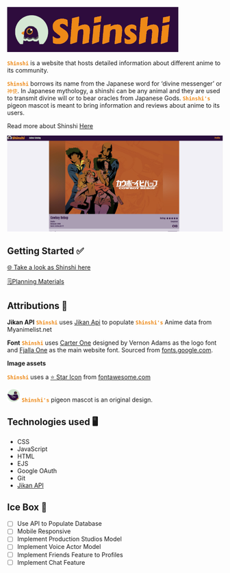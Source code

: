 
<img src="./public/images/ShinshiLogo.png" alt="Shinshi Logo" width="400"/>

<code style="color:#EE8917">**Shinshi**</code> is a website that hosts detailed information about different anime to its community.

<code style="color:#EE8917">**Shinshi**</code> borrows its name from the Japanese word for ‘divine messenger’ or <code style="color:#EE8917">神使</code>. In Japanese mythology, a shinshi can be any animal and they are used to transmit divine will or to bear oracles from Japanese Gods. <code style="color:#EE8917">**Shinshi's**</code> pigeon mascot is meant to bring information and reviews about anime to its users. 

Read more about Shinshi [Here](https://en.wikipedia.org/wiki/Shinshi)

![Shinshi Show view](./public/images/ShowView.png)

## Getting Started ✅
[🌐 Take a look as Shinshi here](https://shinshi.fly.dev/) 

[🗒️Planning Materials ](https://trello.com/b/VbLsp3jK/michelle-linares-anime-imbdpending-project-board) 

## Attributions 📣
**Jikan API** <code style="color:#EE8917">**Shinshi**</code> uses [Jikan Api](https://jikan.moe/) to populate <code style="color:#EE8917">**Shinshi's**</code> Anime data from Myanimelist.net

**Font** <code style="color:#EE8917">**Shinshi**</code> uses [Carter One](https://fonts.google.com/specimen/Carter+One) designed by Vernon Adams as the logo font and  [Fjalla One](https://fonts.google.com/specimen/Fjalla+One) as the main website font. Sourced from [fonts.google.com](https://fonts.google.com/).

**Image assets** 

<code style="color:#EE8917">**Shinshi**</code> uses a [⭐ Star Icon](https://fontawesome.com/icons/star?f=classic&s=solid) from [fontawesome.com](https://fontawesome.com/)

<img src="./public/images/ShinshiIcon.png" alt="Chubby Pigeon" width="30px"/> <code style="color:#EE8917">**Shinshi's**</code> pigeon mascot is an original design. 

## Technologies used 🖥
- CSS
- JavaScript
- HTML
- EJS
- Google OAuth
- Git
- [Jikan API](https://jikan.moe/)

## Ice Box 🧊
- [ ] Use API to Populate Database
- [ ] Mobile Responsive
- [ ] Implement Production Studios Model 
- [ ] Implement Voice Actor Model
- [ ] Implement Friends Feature to Profiles
- [ ] Implement Chat Feature